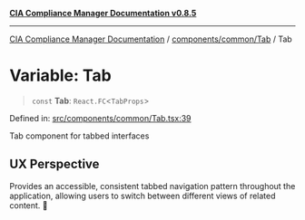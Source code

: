 [**CIA Compliance Manager Documentation v0.8.5**](../../../../README.md)

***

[CIA Compliance Manager Documentation](../../../../modules.md) / [components/common/Tab](../README.md) / Tab

# Variable: Tab

> `const` **Tab**: `React.FC`\<`TabProps`\>

Defined in: [src/components/common/Tab.tsx:39](https://github.com/Hack23/cia-compliance-manager/blob/3ae0301247f765ba03c8c0fe645db4718bb8af76/src/components/common/Tab.tsx#L39)

Tab component for tabbed interfaces

## UX Perspective

Provides an accessible, consistent tabbed navigation pattern
throughout the application, allowing users to switch between
different views of related content. 🧩
